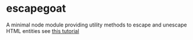 escapegoat
==========

A minimal node module providing utility methods to escape and unescape HTML entities see [this tutorial](http://quickleft.com/blog/creating-and-publishing-a-node-js-module)
